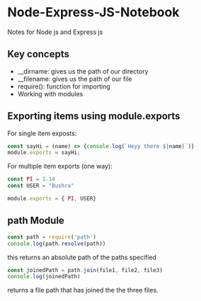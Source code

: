 # Node-Express-JS-Notebook
Notes for Node js and Express js

## Key concepts
* __dirname: gives us the path of our directory
* __filename: gives us the path of our file
* require(): function for importing
* Working with modules
  
## Exporting items using module.exports

For single item exposts:

```js
const sayHi = (name) => {console.log(`Heyy there ${name}`)}
module.exports = sayHi;
```
For multiple item exports (one way):

```js
const PI = 3.14
const USER = "Bushra"

module.exports = { PI, USER}
```

## path Module

```js
const path = require('path')
console.log(path.resolve(path))
```
this returns an absolute path of the paths specified

```js
const joinedPath = path.join(file1, file2, file3)
console.log(joinedPath)
```
returns a file path that has joined the the three files.
